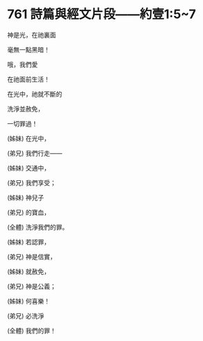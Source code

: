 # 761 詩篇與經文片段——約壹1:5\~7

神是光，在祂裏面

毫無一點黑暗！

哦，我們愛

在祂面前生活！

在光中，祂就不斷的

洗淨並赦免，

一切罪過！

(姊妹) 在光中，

(弟兄) 我們行走――

(姊妹) 交通中，

(弟兄) 我們享受；

(姊妹) 神兒子

(弟兄) 的寶血，

(全體) 洗淨我們的罪。

(姊妹) 若認罪，

(弟兄) 神是信實，

(姊妹) 就赦免，

(弟兄) 神是公義；

(姊妹) 何喜樂！

(弟兄) 必洗淨

(全體) 我們的罪！

